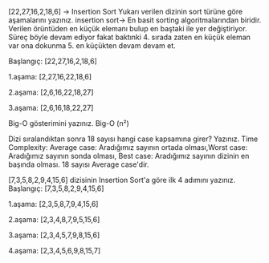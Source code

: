 [22,27,16,2,18,6] -> Insertion Sort
Yukarı verilen dizinin sort türüne göre aşamalarını yazınız.
insertion sort-> En basit sorting algoritmalarından biridir. Verilen örüntüden en küçük elemanı bulup en baştaki ile yer değiştiriyor. Süreç böyle devam ediyor fakat baktınki 4. sırada zaten en küçük eleman var ona dokunma 5. en küçükten devam devam et.

Başlangıç: [22,27,16,2,18,6]

1.aşama: [2,27,16,22,18,6]

2.aşama: [2,6,16,22,18,27]

3.aşama: [2,6,16,18,22,27]


Big-O gösterimini yazınız.
Big-O (n²)

Dizi sıralandıktan sonra 18 sayısı hangi case kapsamına girer? Yazınız.
Time Complexity: Average case: Aradığımız sayının ortada olması,Worst case: Aradığımız sayının sonda olması, Best case: Aradığımız sayının dizinin en başında olması. 18 sayısı Average case'dir.

[7,3,5,8,2,9,4,15,6] dizisinin Insertion Sort'a göre ilk 4 adımını yazınız.
Başlangıç: [7,3,5,8,2,9,4,15,6]

1.aşama: [2,3,5,8,7,9,4,15,6]

2.aşama: [2,3,4,8,7,9,5,15,6]

3.aşama: [2,3,4,5,7,9,8,15,6]

4.aşama: [2,3,4,5,6,9,8,15,7]
